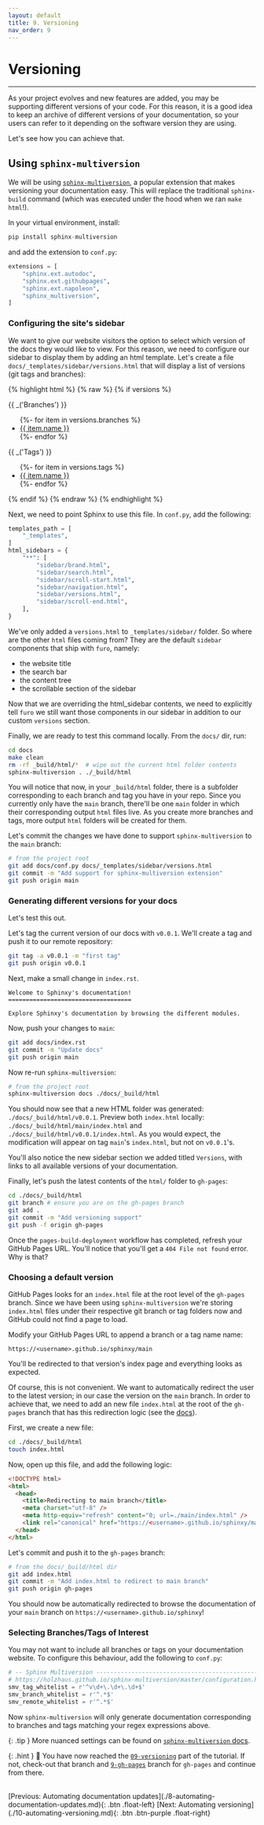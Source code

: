 ```yaml
---
layout: default
title: 9. Versioning
nav_order: 9
---
```


# Versioning

---

As your project evolves and new features are added, you may be supporting different versions of
your code. For this reason, it is a good idea to keep an archive of different versions of your
documentation, so your users can refer to it depending on the software version they are using.

Let's see how you can achieve that.

## Using `sphinx-multiversion`

We will be using [`sphinx-multiversion`](https://holzhaus.github.io/sphinx-multiversion/master/), a
popular extension that makes versioning your documentation easy. This will replace the traditional
`sphinx-build` command (which was executed under the hood when we ran `make html`!).

In your virtual environment, install:

```py
pip install sphinx-multiversion
```

and add the extension to `conf.py`:

```py
extensions = [
    "sphinx.ext.autodoc",
    "sphinx.ext.githubpages",
    "sphinx.ext.napoleon",
    "sphinx_multiversion",
]
```

### Configuring the site's sidebar

We want to give our website visitors the option to select which version of the docs they would like
to view. For this reason, we need to configure our sidebar to display them by adding an html
template. Let's create a file `docs/_templates/sidebar/versions.html` that will display a list of
versions (git tags and branches):

{% highlight html %}
{% raw %}
{% if versions %}
<div class="sidebar-tree">
  <p class="caption" role="heading"><span class="caption-text">{{ _('Branches') }}</span></p>
  <ul>
    {%- for item in versions.branches %}
    <li class="toctree-l1"><a class="reference" href="{{ item.url }}">{{ item.name }}</a></li>
    {%- endfor %}
  </ul>
  <p class="caption" role="heading"><span class="caption-text">{{ _('Tags') }}</span></p>
  <ul>
    {%- for item in versions.tags %}
    <li class="toctree-l1"><a class="reference" href="{{ item.url }}">{{ item.name }}</a></li>
    {%- endfor %}
  </ul>
</div>
{% endif %}
{% endraw %}
{% endhighlight %}

Next, we need to point Sphinx to use this file. In `conf.py`, add the following:

```py
templates_path = [
    "_templates",
]
html_sidebars = {
    "**": [
        "sidebar/brand.html",
        "sidebar/search.html",
        "sidebar/scroll-start.html",
        "sidebar/navigation.html",
        "sidebar/versions.html",
        "sidebar/scroll-end.html",
    ],
}
```

We've only added a `versions.html` to `_templates/sidebar/` folder. So where are the other `html`
files coming from? They are the default `sidebar` components that ship with `furo`, namely:

- the website title
- the search bar
- the content tree
- the scrollable section of the sidebar

Now that we are overriding the html_sidebar contents, we need to explicitly tell `furo` we still
want those components in our sidebar in addition to our custom `versions` section.

Finally, we are ready to test this command locally. From the `docs/` dir, run:

```sh
cd docs
make clean
rm -rf _build/html/*  # wipe out the current html folder contents
sphinx-multiversion . ./_build/html
```

You will notice that now, in your `_build/html` folder, there is a subfolder corresponding to each
branch and tag you have in your repo. Since you currently only have the `main` branch, there'll be
one `main` folder in which their corresponding output `html` files live. As you create more
branches and tags, more output `html` folders will be created for them.

Let's commit the changes we have done to support `sphinx-multiversion` to the `main` branch:

```sh
# from the project root
git add docs/conf.py docs/_templates/sidebar/versions.html
git commit -m "Add support for sphinx-multiversion extension"
git push origin main
```

### Generating different versions for your docs

Let's test this out.

Let's tag the current version of our docs with `v0.0.1`. We'll create a tag and push it to our
remote repository:

```sh
git tag -a v0.0.1 -m "first tag"
git push origin v0.0.1
```

Next, make a small change in `index.rst`.

```
Welcome to Sphinxy's documentation!
===================================

Explore Sphinxy's documentation by browsing the different modules.
```

Now, push your changes to `main`:

```sh
git add docs/index.rst
git commit -m "Update docs"
git push origin main
```

Now re-run `sphinx-multiversion`:

```sh
# from the project root
sphinx-multiversion docs ./docs/_build/html
```

You should now see that a new HTML folder was generated: `./docs/_build/html/v0.0.1`. Preview both
`index.html` locally: `./docs/_build/html/main/index.html` and
`./docs/_build/html/v0.0.1/index.html`. As you would expect, the modification will appear on tag
`main`'s `index.html`, but not on `v0.0.1`'s.

You'll also notice the new sidebar section we added titled `Versions`, with links to all available
versions of your documentation.

Finally, let's push the latest contents of the `html/` folder to `gh-pages`:

```sh
cd ./docs/_build/html
git branch # ensure you are on the gh-pages branch
git add .
git commit -m "Add versioning support"
git push -f origin gh-pages
```

Once the `pages-build-deployment` workflow has completed, refresh your GitHub Pages URL. You'll
notice that you'll get a `404 File not found` error. Why is that?

### Choosing a default version

GitHub Pages looks for an `index.html` file at the root level of the `gh-pages` branch. Since we
have been using `sphinx-multiversion` we're storing `index.html` files under their respective git
branch or tag folders now and GitHub could not find a page to load.

Modify your GitHub Pages URL to append a branch or a tag name name:

`https://<username>.github.io/sphinxy/main`

You'll be redirected to that version's index page and everything looks as expected.

Of course, this is not convenient. We want to automatically redirect the user to the latest
version; in our case the version on the `main` branch. In order to achieve that, we need to add an
new file `index.html` at the root of the `gh-pages` branch that has this redirection logic (see the
[docs](https://holzhaus.github.io/sphinx-multiversion/master/github_pages.html?highlight=meta%20http%20equiv%20refresh#redirecting-from-the-document-root)).

First, we create a new file:

```sh
cd ./docs/_build/html
touch index.html
```

Now, open up this file, and add the following logic:

```html
<!DOCTYPE html>
<html>
  <head>
    <title>Redirecting to main branch</title>
    <meta charset="utf-8" />
    <meta http-equiv="refresh" content="0; url=./main/index.html" />
    <link rel="canonical" href="https://<username>.github.io/sphinxy/main/index.html" />
  </head>
</html>
```

Let's commit and push it to the `gh-pages` branch:

```sh
# from the docs/_build/html dir
git add index.html
git commit -m "Add index.html to redirect to main branch"
git push origin gh-pages
```

You should now be automatically redirected to browse the documentation of your `main` branch on
`https://<username>.github.io/sphinxy`!

### Selecting Branches/Tags of Interest

You may not want to include all branches or tags on your documentation website. To configure this
behaviour, add the following to `conf.py`:

```py
# -- Sphinx Multiversion --------------------------------------------------
# https://holzhaus.github.io/sphinx-multiversion/master/configuration.html#
smv_tag_whitelist = r'^v\d+\.\d+\.\d+$'
smv_branch_whitelist = r'^.*$'
smv_remote_whitelist = r'^.*$'
```

Now `sphinx-multiversion` will only generate documentation corresponding to branches and tags
matching your regex expressions above.

{: .tip }
More nuanced settings can be found on
[`sphinx-multiversion` docs](https://holzhaus.github.io/sphinx-multiversion/master/configuration.html#).

{: .hint }
🙌 You have now reached the
[`09-versioning`](https://github.com/aelsayed95/sphinxy/tree/09-versioning) part of the tutorial. If
not, check-out that branch and
[`9-gh-pages`](https://github.com/aelsayed95/sphinxy/tree/9-gh-pages) branch for `gh-pages` and
continue from there.

<br />
[Previous: Automating documentation updates](./8-automating-documentation-updates.md){: .btn .float-left}
[Next: Automating versioning](./10-automating-versioning.md){: .btn .btn-purple .float-right}
<br />
